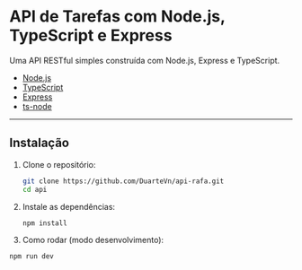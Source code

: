 # API de Tarefas com Node.js, TypeScript e Express

Uma API RESTful simples construída com Node.js, Express e TypeScript.

- [Node.js](https://nodejs.org/)
- [TypeScript](https://www.typescriptlang.org/)
- [Express](https://expressjs.com/)
- [ts-node](https://typestrong.org/ts-node/)

---

## Instalação

1. Clone o repositório:  
   ```bash
   git clone https://github.com/DuarteVn/api-rafa.git
   cd api
   
2. Instale as dependências:
   ```bash
   npm install

3. Como rodar (modo desenvolvimento):
  ```bash
  npm run dev
